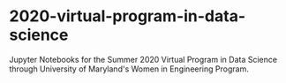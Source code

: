 # 2020-virtual-program-in-data-science
Jupyter Notebooks for the Summer 2020 Virtual Program in Data Science through University of Maryland's Women in Engineering Program.
